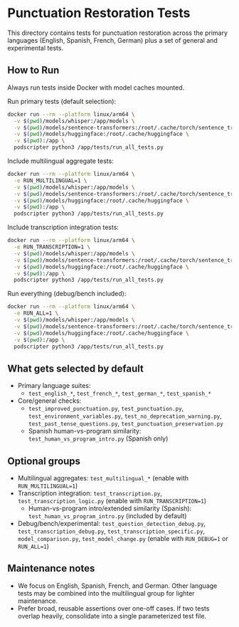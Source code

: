 # Punctuation Restoration Tests

This directory contains tests for punctuation restoration across the primary languages (English, Spanish, French, German) plus a set of general and experimental tests.

## How to Run

Always run tests inside Docker with model caches mounted.

Run primary tests (default selection):
```bash
docker run --rm --platform linux/arm64 \
  -v $(pwd)/models/whisper:/app/models \
  -v $(pwd)/models/sentence-transformers:/root/.cache/torch/sentence_transformers \
  -v $(pwd)/models/huggingface:/root/.cache/huggingface \
  -v $(pwd):/app \
  podscripter python3 /app/tests/run_all_tests.py
```

Include multilingual aggregate tests:
```bash
docker run --rm --platform linux/arm64 \
  -e RUN_MULTILINGUAL=1 \
  -v $(pwd)/models/whisper:/app/models \
  -v $(pwd)/models/sentence-transformers:/root/.cache/torch/sentence_transformers \
  -v $(pwd)/models/huggingface:/root/.cache/huggingface \
  -v $(pwd):/app \
  podscripter python3 /app/tests/run_all_tests.py
```

Include transcription integration tests:
```bash
docker run --rm --platform linux/arm64 \
  -e RUN_TRANSCRIPTION=1 \
  -v $(pwd)/models/whisper:/app/models \
  -v $(pwd)/models/sentence-transformers:/root/.cache/torch/sentence_transformers \
  -v $(pwd)/models/huggingface:/root/.cache/huggingface \
  -v $(pwd):/app \
  podscripter python3 /app/tests/run_all_tests.py
```

Run everything (debug/bench included):
```bash
docker run --rm --platform linux/arm64 \
  -e RUN_ALL=1 \
  -v $(pwd)/models/whisper:/app/models \
  -v $(pwd)/models/sentence-transformers:/root/.cache/torch/sentence_transformers \
  -v $(pwd)/models/huggingface:/root/.cache/huggingface \
  -v $(pwd):/app \
  podscripter python3 /app/tests/run_all_tests.py
```

## What gets selected by default

- Primary language suites:
  - `test_english_*`, `test_french_*`, `test_german_*`, `test_spanish_*`
- Core/general checks:
  - `test_improved_punctuation.py`, `test_punctuation.py`, `test_environment_variables.py`,
    `test_no_deprecation_warning.py`, `test_past_tense_questions.py`, `test_punctuation_preservation.py`
  - Spanish human-vs-program similarity: `test_human_vs_program_intro.py` (Spanish only)

## Optional groups

- Multilingual aggregates: `test_multilingual_*` (enable with `RUN_MULTILINGUAL=1`)
- Transcription integration: `test_transcription.py`, `test_transcription_logic.py` (enable with `RUN_TRANSCRIPTION=1`)
  - Human-vs-program intro/extended similarity (Spanish): `test_human_vs_program_intro.py` (included by default)
- Debug/bench/experimental: `test_question_detection_debug.py`, `test_transcription_debug.py`,
  `test_transcription_specific.py`, `model_comparison.py`, `test_model_change.py` (enable with `RUN_DEBUG=1` or `RUN_ALL=1`)

## Maintenance notes

- We focus on English, Spanish, French, and German. Other language tests may be combined into the multilingual group for lighter maintenance.
- Prefer broad, reusable assertions over one-off cases. If two tests overlap heavily, consolidate into a single parameterized test file.